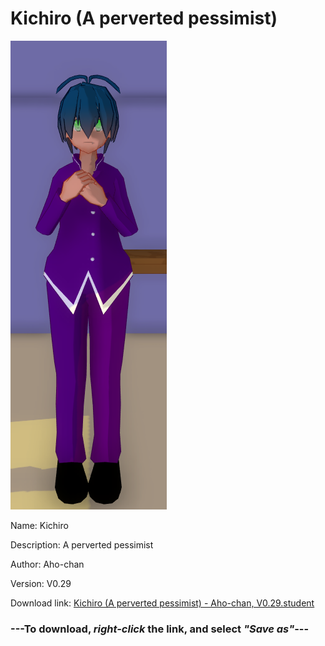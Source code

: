 # Kichiro (A perverted pessimist)

<img src = "https://raw.githubusercontent.com/Arbiter1223/Daigaku-Gurashi-Custom-Students/master/Students/Files/Kichiro%20(A%20perverted%20pessimist).png">

Name: Kichiro

Description: A perverted pessimist

Author: Aho-chan

Version: V0.29

Download link: <a href="https://raw.githubusercontent.com/Arbiter1223/Daigaku-Gurashi-Custom-Students/master/Students/Files/Kichiro%20(A%20perverted%20pessimist)%20-%20Aho-chan%2C%20V0.29.student">Kichiro (A perverted pessimist) - Aho-chan, V0.29.student</a>

### ---**To download, _right-click_ the link, and select _"Save as"_**---
